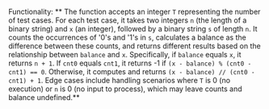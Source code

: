 Functionality: ** The function accepts an integer `T` representing the number of test cases. For each test case, it takes two integers `n` (the length of a binary string) and `x` (an integer), followed by a binary string `s` of length `n`. It counts the occurrences of '0's and '1's in `s`, calculates a balance as the difference between these counts, and returns different results based on the relationship between `balance` and `x`. Specifically, if `balance` equals `x`, it returns `n + 1`. If `cnt0` equals `cnt1`, it returns -1 if `(x - balance) % (cnt0 - cnt1) == 0`. Otherwise, it computes and returns `(x - balance) // (cnt0 - cnt1) + 1`. Edge cases include handling scenarios where `T` is 0 (no execution) or `n` is 0 (no input to process), which may leave counts and balance undefined.**